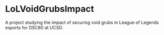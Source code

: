 # LoLVoidGrubsImpact
A project studying the impact of securing void grubs in League of Legends esports for DSC80 at UCSD.
